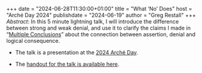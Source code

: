 +++
date = "2024-06-28T11:30:00+01:00"
title = "What ‘No’ Does"
host = "Arché Day 2024"
publishdate = "2024-06-19"
author = "Greg Restall"
+++
*Abstract*: In this 5 minute lightning talk, I will introduce the difference between strong and weak denial, and use it to clarify the claims I made in “[Multiple Conclusions](https://consequently.org/writing/multipleconclusions/)” about the connection between assertion, denial and logical consequence.


* The talk is a presentation at the [2024 Arché Day](https://www.st-andrews.ac.uk/arche/event/all-arche-research-day/).

* The [handout for the talk is available here](/handouts/what-no-does-handout.pdf).

